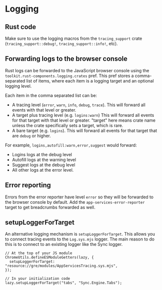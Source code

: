 # Logging

## Rust code

Make sure to use the logging macros from the `tracing_support` crate (`tracing_support::debug!`, `tracing_support::info!`, etc).

## Forwarding logs to the browser console

Rust logs can be forwarded to the JavaScript browser console using the `toolkit.rust-components.logging.crates` pref.
This pref stores a comma-separated list of items, where each item is a logging target and an optional logging level.

Each item in the comma separated list can be:

* A tracing level (`error`, `warn`, `info`, `debug`, `trace`).
  This will forward all events with that level or greater.
* A target plus tracing level (e.g. `logins:warn`)
  This will forward all events for that target with that level or greater.
  "target" here means crate name unless the crate specifically sets a target, which is rare.
* A bare target (e.g. `logins`).
  This will forward all events for that target that are `debug` or higher.

For example, `logins,autofill:warn,error,suggest` would forward:

- Logins logs at the debug level
- Autofill logs at the warning level
- Suggest logs at the debug level
- All other logs at the error level.

## Error reporting

Errors from the error reporter have level `error` so they will be forwarded to the browser console by default.
Add the `app-services-error-reporter` target to get breadcrumbs forwarded as well.

## setupLoggerForTarget

An alternative logging mechanism is `setupLoggerForTarget`.
This allows you to connect tracing events to the `Log.sys.mjs` logger.
The main reason to do this is to connect to an existing logger like the Sync logger.

```
// At the top of your JS module
ChromeUtils.defineESModuleGetters(lazy, {
  setupLoggerForTarget: "resource://gre/modules/AppServicesTracing.sys.mjs",
});

// In your initialization code
lazy.setupLoggerForTarget("tabs", "Sync.Engine.Tabs");
```

